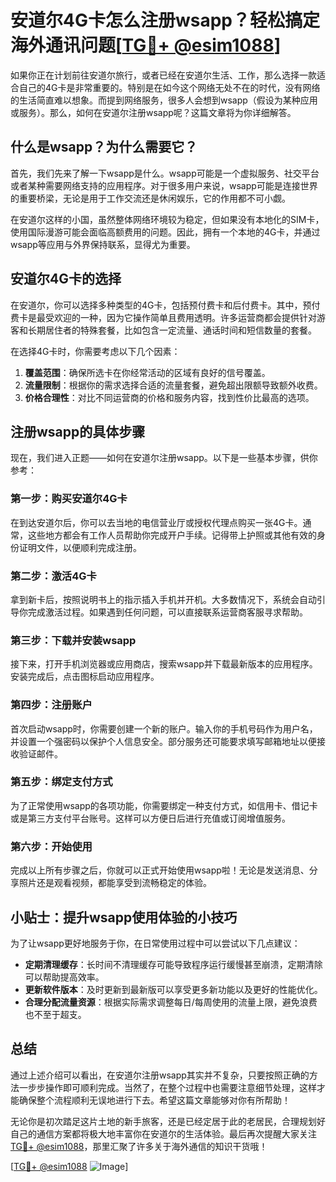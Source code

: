 # 安道尔4G卡怎么注册wsapp？轻松搞定海外通讯问题[[TG💪+ @esim1088](https://t.me/s/esim1088)]

如果你正在计划前往安道尔旅行，或者已经在安道尔生活、工作，那么选择一款适合自己的4G卡是非常重要的。特别是在如今这个网络无处不在的时代，没有网络的生活简直难以想象。而提到网络服务，很多人会想到wsapp（假设为某种应用或服务）。那么，如何在安道尔注册wsapp呢？这篇文章将为你详细解答。

## 什么是wsapp？为什么需要它？

首先，我们先来了解一下wsapp是什么。wsapp可能是一个虚拟服务、社交平台或者某种需要网络支持的应用程序。对于很多用户来说，wsapp可能是连接世界的重要桥梁，无论是用于工作交流还是休闲娱乐，它的作用都不可小觑。

在安道尔这样的小国，虽然整体网络环境较为稳定，但如果没有本地化的SIM卡，使用国际漫游可能会面临高额费用的问题。因此，拥有一个本地的4G卡，并通过wsapp等应用与外界保持联系，显得尤为重要。

## 安道尔4G卡的选择

在安道尔，你可以选择多种类型的4G卡，包括预付费卡和后付费卡。其中，预付费卡是最受欢迎的一种，因为它操作简单且费用透明。许多运营商都会提供针对游客和长期居住者的特殊套餐，比如包含一定流量、通话时间和短信数量的套餐。

在选择4G卡时，你需要考虑以下几个因素：

1. **覆盖范围**：确保所选卡在你经常活动的区域有良好的信号覆盖。
2. **流量限制**：根据你的需求选择合适的流量套餐，避免超出限额导致额外收费。
3. **价格合理性**：对比不同运营商的价格和服务内容，找到性价比最高的选项。

## 注册wsapp的具体步骤

现在，我们进入正题——如何在安道尔注册wsapp。以下是一些基本步骤，供你参考：

### 第一步：购买安道尔4G卡

在到达安道尔后，你可以去当地的电信营业厅或授权代理点购买一张4G卡。通常，这些地方都会有工作人员帮助你完成开户手续。记得带上护照或其他有效的身份证明文件，以便顺利完成注册。

### 第二步：激活4G卡

拿到新卡后，按照说明书上的指示插入手机并开机。大多数情况下，系统会自动引导你完成激活过程。如果遇到任何问题，可以直接联系运营商客服寻求帮助。

### 第三步：下载并安装wsapp

接下来，打开手机浏览器或应用商店，搜索wsapp并下载最新版本的应用程序。安装完成后，点击图标启动应用程序。

### 第四步：注册账户

首次启动wsapp时，你需要创建一个新的账户。输入你的手机号码作为用户名，并设置一个强密码以保护个人信息安全。部分服务还可能要求填写邮箱地址以便接收验证邮件。

### 第五步：绑定支付方式

为了正常使用wsapp的各项功能，你需要绑定一种支付方式，如信用卡、借记卡或是第三方支付平台账号。这样可以方便日后进行充值或订阅增值服务。

### 第六步：开始使用

完成以上所有步骤之后，你就可以正式开始使用wsapp啦！无论是发送消息、分享照片还是观看视频，都能享受到流畅稳定的体验。

## 小贴士：提升wsapp使用体验的小技巧

为了让wsapp更好地服务于你，在日常使用过程中可以尝试以下几点建议：

- **定期清理缓存**：长时间不清理缓存可能导致程序运行缓慢甚至崩溃，定期清除可以帮助提高效率。
- **更新软件版本**：及时更新到最新版可以享受更多新功能以及更好的性能优化。
- **合理分配流量资源**：根据实际需求调整每日/每周使用的流量上限，避免浪费也不至于超支。

## 总结

通过上述介绍可以看出，在安道尔注册wsapp其实并不复杂，只要按照正确的方法一步步操作即可顺利完成。当然了，在整个过程中也需要注意细节处理，这样才能确保整个流程顺利无误地进行下去。希望这篇文章能够对你有所帮助！

无论你是初次踏足这片土地的新手旅客，还是已经定居于此的老居民，合理规划好自己的通信方案都将极大地丰富你在安道尔的生活体验。最后再次提醒大家关注[TG💪+ @esim1088](https://t.me/s/esim1088)，那里汇聚了许多关于海外通信的知识干货哦！

[[TG💪+ @esim1088](https://t.me/s/esim1088) ![Image](https://i.postimg.cc/4NQfJmqS/Snipaste-2025-05-13-00-14-12.png)]